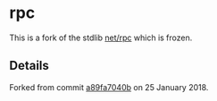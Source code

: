 # rpc

This is a fork of the stdlib [net/rpc](https://golang.org/pkg/net/rpc/) which
is frozen.

## Details

Forked from commit
[a89fa7040b](https://github.com/golang/go/commit/a89fa7040b) on 25 January
2018.
